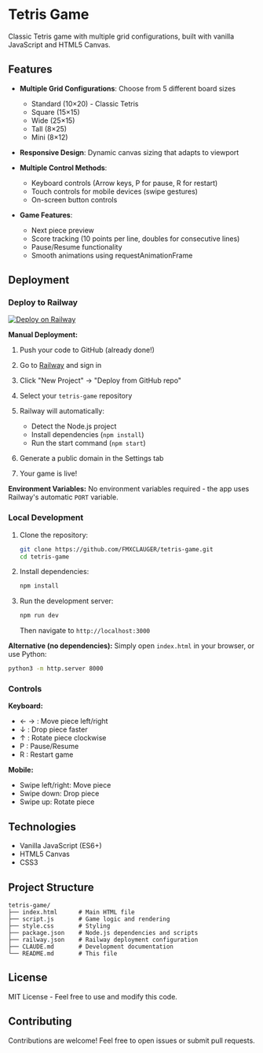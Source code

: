 # Tetris Game

Classic Tetris game with multiple grid configurations, built with vanilla JavaScript and HTML5 Canvas.

## Features

- **Multiple Grid Configurations**: Choose from 5 different board sizes
  - Standard (10×20) - Classic Tetris
  - Square (15×15)
  - Wide (25×15)
  - Tall (8×25)
  - Mini (8×12)

- **Responsive Design**: Dynamic canvas sizing that adapts to viewport
- **Multiple Control Methods**:
  - Keyboard controls (Arrow keys, P for pause, R for restart)
  - Touch controls for mobile devices (swipe gestures)
  - On-screen button controls

- **Game Features**:
  - Next piece preview
  - Score tracking (10 points per line, doubles for consecutive lines)
  - Pause/Resume functionality
  - Smooth animations using requestAnimationFrame

## Deployment

### Deploy to Railway

[![Deploy on Railway](https://railway.app/button.svg)](https://railway.app/new/template?template=https://github.com/FMXCLAUGER/tetris-game)

**Manual Deployment:**

1. Push your code to GitHub (already done!)

2. Go to [Railway](https://railway.app/) and sign in

3. Click "New Project" → "Deploy from GitHub repo"

4. Select your `tetris-game` repository

5. Railway will automatically:
   - Detect the Node.js project
   - Install dependencies (`npm install`)
   - Run the start command (`npm start`)

6. Generate a public domain in the Settings tab

7. Your game is live!

**Environment Variables:**
No environment variables required - the app uses Railway's automatic `PORT` variable.

### Local Development

1. Clone the repository:
   ```bash
   git clone https://github.com/FMXCLAUGER/tetris-game.git
   cd tetris-game
   ```

2. Install dependencies:
   ```bash
   npm install
   ```

3. Run the development server:
   ```bash
   npm run dev
   ```
   Then navigate to `http://localhost:3000`

**Alternative (no dependencies):**
Simply open `index.html` in your browser, or use Python:
```bash
python3 -m http.server 8000
```

### Controls

**Keyboard:**
- ← → : Move piece left/right
- ↓ : Drop piece faster
- ↑ : Rotate piece clockwise
- P : Pause/Resume
- R : Restart game

**Mobile:**
- Swipe left/right: Move piece
- Swipe down: Drop piece
- Swipe up: Rotate piece

## Technologies

- Vanilla JavaScript (ES6+)
- HTML5 Canvas
- CSS3

## Project Structure

```
tetris-game/
├── index.html      # Main HTML file
├── script.js       # Game logic and rendering
├── style.css       # Styling
├── package.json    # Node.js dependencies and scripts
├── railway.json    # Railway deployment configuration
├── CLAUDE.md       # Development documentation
└── README.md       # This file
```

## License

MIT License - Feel free to use and modify this code.

## Contributing

Contributions are welcome! Feel free to open issues or submit pull requests.
